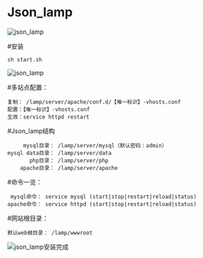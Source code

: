 #
# Json_lamp
![json_lamp](http://git.oschina.net/uploads/images/2016/0708/231816_ae1f13cb_497742.png "json_lamp")


#安装
```
sh start.sh
```

![json_lamp](http://git.oschina.net/uploads/images/2016/0708/231535_4c7ee53f_497742.png "json_lamp")


#多站点配置：
```
复制： /lamp/server/apache/conf.d/【唯一标识】-vhosts.conf   
配置：【唯一标识】-vhosts.conf      
生效：service httpd restart                               
```

#Json_lamp结构
```
     mysql目录： /lamp/server/mysql（默认密码：admin）
mysql data目录： /lamp/server/data
       php目录： /lamp/server/php
    apache目录： /lamp/server/apache                           
```

#命令一览：
```
 mysql命令： service mysql (start|stop|restart|reload|status)
apache命令： service httpd (start|stop|restart|reload|status)
```

#网站根目录：
```
默认web根目录： /lamp/wwwroot
```

![json_lamp安装完成](http://git.oschina.net/uploads/images/2016/0708/231635_46dd236b_497742.png "json_lamp安装完成")